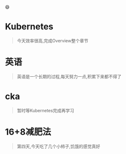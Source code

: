 :smile:
# Kubernetes
> 今天效率很高,完成Overview整个章节
# 英语
> 英语是一个长期的过程,每天努力一点,积累下来都不得了
# cka
> 暂时等Kubernetes完成再学习
# 16+8减肥法
> 第四天,今天吃了几个小柿子,饥饿的感觉真好
